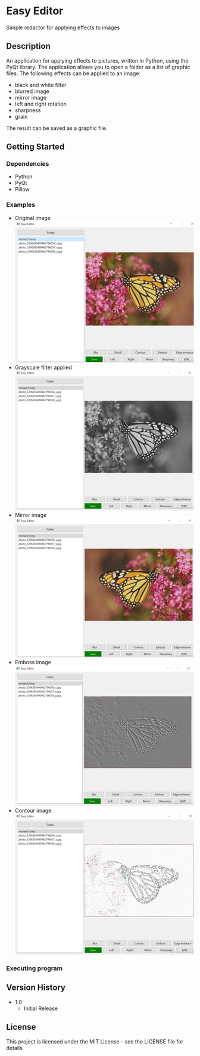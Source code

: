 # Easy Editor

Simple redactor for applying effects to images

## Description

An application for applying effects to pictures, written in Python, using the PyQt library. The application allows you to open a folder as a list of graphic files. The following effects can be applied to an image:
* black and white filter
* blurred image
* mirror image
* left and right rotation
* sharpness
* grain

The result can be saved as a graphic file.

## Getting Started

### Dependencies

* Python
* PyQt
* Pillow

### Examples

* Original image
![original image](https://github.com/mashkovamilana/Easy-Editor/blob/main/images/image-original.png)
* Grayscale filter applied
![grayscale filter](https://github.com/mashkovamilana/Easy-Editor/blob/main/images/image-blackandwhite.png)
* Mirror image
![mirror image](https://github.com/mashkovamilana/Easy-Editor/blob/main/images/image-mirror.png)
* Emboss image
![emboss image](https://github.com/mashkovamilana/Easy-Editor/blob/main/images/image-emboss.png)
* Contour image
![contour image](https://github.com/mashkovamilana/Easy-Editor/blob/main/images/image-contour.png)


### Executing program



## Version History

* 1.0
    * Initial Release

## License

This project is licensed under the MIT License - see the LICENSE file for details

